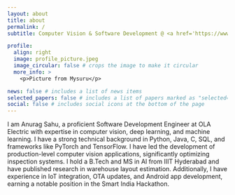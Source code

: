 ```yaml
---
layout: about
title: about
permalink: /
subtitle: Computer Vision & Software Development @ <a href='https://www.olaelectric.com/> OLA </a> | <a href='https://www.iiit.ac.in/'>IIIT Hyderabad</a>

profile:
  align: right
  image: profile_picture.jpeg
  image_circular: false # crops the image to make it circular
  more_info: >
    <p>Picture from Mysuru</p>

news: false # includes a list of news items
selected_papers: false # includes a list of papers marked as "selected={true}"
social: false # includes social icons at the bottom of the page
---
```


I am Anurag Sahu, a proficient Software Development Engineer at OLA Electric with expertise in computer vision, deep learning, and machine learning. I have a strong technical background in Python, Java, C, SQL, and frameworks like PyTorch and TensorFlow. I have led the development of production-level computer vision applications, significantly optimizing inspection systems. I hold a B.Tech and MS in AI from IIIT Hyderabad and have published research in warehouse layout estimation. Additionally, I have experience in IoT integration, OTA updates, and Android app development, earning a notable position in the Smart India Hackathon.
